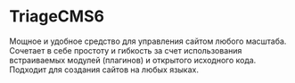 # TriageCMS6
Мощное и удобное средство для управления сайтом любого масштаба. Сочетает в себе простоту и гибкость за счет использования встраиваемых модулей (плагинов) и открытого исходного кода. Подходит для создания сайтов на любых языках.
